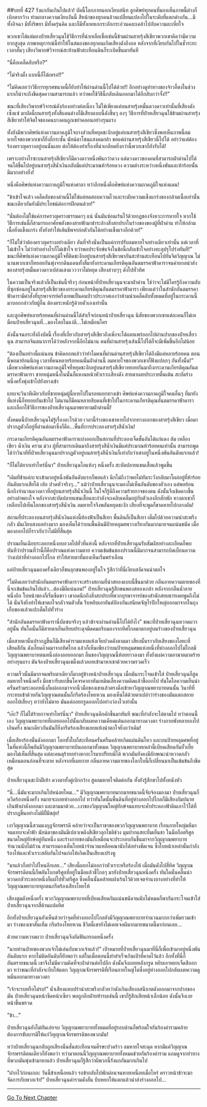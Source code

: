 ##บทที่ 427 รังแกกันเกินไปแล้ว!
บัดนี้โลกภายนอกเงียบสนิท ลูกศิษย์ทุกคนที่มองเห็นภาพนี้ต่างก็เบิกตากว้าง ท่ามกลางความเงียบงันนี้ สีหน้าของทุกคนล้วนเปลี่ยนแปลงไปในระดับที่แตกต่างกัน...มีทั้งอิจฉา มีทั้งริษยา มีทั้งครุ่นคิด และก็มีทั้งเหยเกกระอักกระอ่วนคละเคล้าไปกับความละเหี่ยใจ

พวกเขาได้แต่มองป๋ายเสี่ยวฉุนใช้วิธีการที่น่าเหลือเชื่อเช่นนี้ข้ามผ่านสายรุ้งสีเขียวพวกเขาคิดว่ามีความยากสูงสุด ภาพเหตุการณ์นี้ทำให้ในสมองของทุกคนเกิดเสียงดังอึงอล หลังจากที่เงียบกันไปในชั่วระยะเวลาสั้นๆ เสียงวิพากษ์วิจารณ์สะท้านฟ้าสะเทือนดินก็ระเบิดขึ้นมาทันที

“นี่คือเคล็ดลับหรือ?”

“ไม่จริงมั้ง แบบนี้ก็ได้เหรอ!!”

“ไม่คิดเลยว่าวิธีการทุเรศขนาดนี้ก็ยังทำให้ผ่านด่านนี้ไปได้ด้วย!! อีกอย่างดูท่าทางของจ้าวอี้ตงในช่วงแรกก็น่าจะถึงขีดสุดความสามารถแล้ว ทว่าพอใช้วิธีนี้กลับเดินออกมาได้อีกสิบกว่าจั้ง!!”

ขณะที่เสียงวิพากษ์วิจารณ์ดังก้องอย่างต่อเนื่อง ไม่ใช่เพียงแค่บนสายรุ้งหมื่นดวงดาวเท่านั้นที่เสียงดังเซ็งแซ่ มาบัดนี้บนสายรุ้งทั้งสี่แดนต่างก็มีเสียงแบบนี้ดังขึ้นๆ ลงๆ วิธีการที่ป๋ายเสี่ยวฉุนใช้ข้ามผ่านสายรุ้งสีเขียวทำให้จิตใจของคนบางคนถูกเขย่าคลอนอย่างรุนแรง

ทั้งยังมีพวกศิษย์แห่งความภาคภูมิใจบางส่วนที่หยุดชะงักอยู่แค่บนสายรุ้งสีเขียวซึ่งพอเห็นภาพนี้ลมหายใจของพวกเขาก็ยิ่งถี่กระชั้น นัยน์ตาโชนแสงคมกล้า ขอแค่ผ่านสายรุ้งสีเขียวนี่ไปได้ อย่าว่าแต่ต้องร้องครวญครางอยู่บนนั้นเลย ต่อให้ต้องทำเรื่องที่น่าเกลียดยิ่งกว่านี้พวกเขาก็ยังรับได้!

เพราะอย่างไรซะบนสายรุ้งสีเขียวก็มีดวงดาวหนึ่งพันกว่าดวง แต่ดวงดาวของคนที่สามารถฝ่าด่านไปได้จนได้ขึ้นไปอยู่บนสายรุ้งสีน้ำเงินกลับมีแค่ประมาณห้าร้อยดวง ความต่างระหว่างหนึ่งพันและห้าร้อยนั้นมีมากอย่างยิ่ง!

หนึ่งคือศิษย์แห่งความภาคภูมิใจแห่งศาลา ทว่าอีกหนึ่งคือศิษย์แห่งความภาคภูมิใจแห่งแดน!

“ข้าเข้าใจแล้ว เคล็ดลับของด่านนี้ไม่ใช่แค่ทดสอบความไวและระดับความแข็งแกร่งของกล้ามเนื้อเท่านั้น ขณะเดียวกันยังมีประโยชน์ต่อการฝึกตนด้วย!”

“นั่นต้องไม่ใช่แค่การครวญครางธรรมดาๆ แน่ นั่นมันซ่อนเร้นไว้ด้วยกฏของจังหวะการหายใจ หากใช้วิธีการเช่นนี้ก็สามารถอาศัยพลังของสายฟ้ามาชำระล้างสิ่งสกปรกในร่างของของผู้ที่ฝ่าด่าน ทำให้กล้ามเนื้อยิ่งแข็งแกร่ง ทั้งยังทำให้เส้นชีพจรก่อตัวกันได้อย่างแข็งแรงอีกด้วย!”

“ก็ไม่ใช่ว่าต้องครวญครางอย่างเดียว อันที่จริงนั่นเป็นแค่การปรับลมหายใจอย่างเดียวเท่านั้น แต่เวลาที่ไม่เข้าใจ ไม่ว่าทำอย่างไรก็ไม่เข้าใจ ทว่าพอประจักษ์แจ้งในข้อนี้กลับเข้าใจอย่างทะลุปรุโปร่งทันที!” ขณะที่ศิษย์แห่งความภาคภูมิใจที่ติดชะงักอยู่บนสายรุ้งสีเขียวพากันสะท้านสะเทือนไปยันจิตวิญญาณ ไม่นานพวกเขาก็ทยอยกันพุ่งจากดินแดนทั้งสี่มายังกระดานเกียรติคุณอันตมรรคาฟ้าดาราจนค่ายกลนำส่งของสายรุ้งหมื่นดวงดาวเปล่งแสงแวววาวไม่หยุด เสียงสวบๆๆ ดังไปทั่วทิศ

ในความเป็นจริงแล้วก็เป็นเช่นนี้จริงๆ ก่อนหน้าที่ป๋ายเสี่ยวฉุนจะมาฝ่าด่าน ใช่ว่าจะไม่มีใครรู้ถึงความลับที่ซุกซ่อนอยู่ในสายรุ้งสีเขียวของกระดานเกียรติคุณอันตมรรคาฟ้าดารา เพียงแต่ว่าในสำนักอันตมรรคาฟ้าดารามีคำสั่งที่บุรพาจารย์ครึ่งเทพเป็นคนป่าวประกาศเองว่าห้ามนำเคล็ดลับทั้งหมดที่อยู่ในกระดานนี้มาบอกกล่าวกับผู้อื่น ต้องตระหนักรู้ด้วยตัวเองเท่านั้น

และลูกศิษย์หลายร้อยคนที่ผ่านด่านนี้ได้สำเร็จก่อนหน้าป๋ายเสี่ยวฉุน นิสัยของพวกเขาแต่ละคนก็ไม่เหมือนป๋ายเสี่ยวฉุนที่...มองโลกในแง่ดี...ไม่เหมือนใคร

ดังนั้นจนกระทั่งถึงบัดนี้ เรื่องที่เกี่ยวกับสายรุ้งสีเขียวถึงเพิ่งจะได้เผยแพร่ออกไปผ่านปากของป๋ายเสี่ยวฉุน สามารถจินตนาการได้ว่าหลังจากนี้อีกไม่นาน คนที่ผ่านสายรุ้งเส้นนี้ไปได้ก็จะมีเพิ่มขึ้นอีกไม่น้อย

“ต้องเป็นอย่างนี้แน่นอน ข้าคิดออกแล้วว่าทำไมคนที่ผ่านด่านสายรุ้งสีเขียวได้ถึงมีแค่หลายร้อยคน ตอนนี้พอมาย้อนนึกดู เวลาที่คนหลายร้อยคนนั้นฝ่าด่านนี้ ลมหายใจของพวกเขาก็ฟังแปลกๆ กันทั้งนั้น!” เมื่อพวกศิษย์แห่งความภาคภูมิใจที่หยุดชะงักอยู่บนสายรุ้งสีเขียวทยอยกันมาถึงกระดานเกียรติคุณอันตมรรคาฟ้าดารา ชายหนุ่มหนึ่งในนั้นก็แหงนหน้าหัวเราะเสียงดัง สายตาเผยประกายตื่นเต้น สะบัดร่างหนึ่งครั้งพุ่งเข้าไปยังทางเข้า

แทบจะวินาทีเดียวกับที่ชายหนุ่มผู้นี้หายไปในรอยแยกทางเข้า ศิษย์แห่งความภาคภูมิใจคนอื่นๆ ที่มายังที่แห่งนี้ก็ทยอยกันเข้าไป ไม่นานก็มีคนหลายสิบคนที่เข้าไปในกระดานเกียรติคุณอันตมรรคาฟ้าดาราและเลือกใช้วิธีการของป๋ายเสี่ยวฉุนมาพยายามฝ่าด่านนี้!

ทั้งหมดนี้ป๋ายเสี่ยวฉุนไม่รู้เรื่องอะไรด้วย เวลานี้ร่างของเขาหายไปจากทางออกของสายรุ้งสีเขียว เมื่อมาปรากฏตัวก็อยู่ที่ด่านต่อมาซึ่งก็คือ...พื้นที่การประลองสายรุ้งสีน้ำเงิน!

กระดานเกียรติคุณอันตมรรคาฟ้าดาราแบ่งออกเป็นสถานที่ประลองเจ็ดชั้นอันได้แก่แดง ส้ม เหลือง เขียว น้ำเงิน คราม ม่วง ผู้ที่สามารถเดินมาถึงสายรุ้งสีน้ำเงินมีแค่ประมาณห้าร้อยคนเท่านั้น สามารถพูดได้ว่าวินาทีที่ป๋ายเสี่ยวฉุนมาปรากฏตัวอยู่บนสายรุ้งสีน้ำเงินก็เท่ากับว่าเขาอยู่ในหนึ่งพันอันดับแรกแล้ว!

“ก็ไม่ได้ยากเท่าไหร่นี่นา” ป๋ายเสี่ยวฉุนไอแห้งๆ หนึ่งครั้ง สะบัดปลายแขนเสื้อแล้วพูดขึ้น

“เดิมทีข้าแค่กะจะเข้ามาอยู่หนึ่งพันอันดับแรกก็พอแล้ว นึกไม่ถึงว่าพอไม่ทันระวังกลับมาโผล่อยู่ที่ห้าร้อยอันดับแรกเสียได้ เฮ้อ ปวดหัวจริงๆ...” แม้ว่าป๋ายเสี่ยวฉุนจะมองไม่เห็นอันดับของตัวเอง แต่พอย้อนนึกถึงจำนวนดวงดาวที่อยู่บนสายรุ้งสีน้ำเงินนี้ ในใจก็รู้ดีถึงความร้ายกาจของตน ดังนั้นจึงเชิดคางขึ้นอย่างลำพองใจ หลังจากสะบัดปลายแขนเสื้อและกำลังจะเคลิบเคลิ้มอยู่กับตัวเองอีกสักพัก หางตาเขาก็เหลือบไปเห็นโลกของสายรุ้งสีน้ำเงิน ลมหายใจจึงพลันหยุดชะงัก เสียงที่จะพูดก็ขาดหายไปกลางคัน!

สถานที่ประลองบนสายรุ้งสีน้ำเงินแห่งนี้ท้องฟ้าเป็นสีเทา พื้นดินก็เป็นสีเทา เต็มไปด้วยความน่าสะพรึงกลัว มันเงียบสงบอย่างมาก มองเห็นได้ว่าบนพื้นดินมีป้ายหลุมศพวางเรียงกันมากมายจนแน่นขนัด เมื่อมองออกไปก็ราวกับว่าไม่มีที่สิ้นสุด

ปราณเย็นเฉียบระลอกหนึ่งอบอวลไปทั่วที่แห่งนี้ หลังจากที่ป๋ายเสี่ยวฉุนรับสัมผัสอย่างละเอียดก็พบทันทีว่าปราณที่ว่านี้ก็คือปราณแห่งความตาย ความเข้มข้นของปราณนี้มีมากจนสามารถบิดเบือนความว่างเปล่าที่ห่างออกไปไกล ทำให้สายตาที่มองเห็นเริ่มพร่าเลือน

แค่ป๋ายเสี่ยวฉุนมองครั้งเดียวก็ขนลุกขนพองอยู่ในใจ รู้สึกว่าที่นี่เงียบสงัดจนน่าตกใจ

“ไม่คิดเลยว่าสำนักอันตมรรคาฟ้าดาราจะสร้างสถานที่น่าสยองแบบนี้ขึ้นมาด้วย กลิ่นอายความตายของที่นี่จะเข้มข้นเกินไปแล้ว...ต้องมีผีแน่นอน!” ป๋ายเสี่ยวฉุนรู้สึกขนพองสยองเกล้า หลังจากกลืนน้ำลายหนึ่งอึก ใบหน้าของก็เริ่มซีดขาว เขาอดนึกถึงสิ่งสกปรกที่พวกบุรพาจารย์ของสำนักสยบธารเคยพูดถึงไม่ได้ นั่นจึงยิ่งทำให้เขาตกใจกลัวจนตัวสั่น รีบหยิบเอายันต์ป้องกันเสนียดจัญไรปึกใหญ่ออกมาจากในถุงเก็บของแล้วแปะเต็มไปทั่วร่าง

“สำนักอันตมรรคาฟ้าดารานี่บัดซบจริงๆ แล้วข้าจะผ่านด่านนี้ไปได้ยังไง” ขณะที่ป๋ายเสี่ยวฉุนหวาดผวาอยู่นั้น ทันใดนั้นก็มีสายตาเย็นเยียบประดุจมีดคมกริบมองจากทิศไกลมาตกอยู่บนร่างของป๋ายเสี่ยวฉุน

เมื่อสายตานั้นปรากฏขึ้นก็มีเสียงคำรามแหบแห้งเจ็บปวดดังตามมา เสียงนั้นราวกับเสียงของโลหะที่เสียดสีกัน ดังเอี๊ยดอ๊าดมาจากทิศไกล แล้วก็เห็นเพียงว่าบนป้ายหลุมศพแห่งหนึ่งที่ห่างออกไปไม่ไกลมีวิญญาณพยาบาทตนหนึ่งล่องลอยออกมา ลิ้นของวิญญาณนี้ห้อยยาวลงมา ทั้งยังแผ่ความอาฆาตมาดร้ายอย่างรุนแรง มันจ้องป๋ายเสี่ยวฉุนเขม็งแล้วลอยเข้ามาหาเขาด้วยความรวดเร็ว

ความเร็วนั้นมีมากจนพริบตาเดียวก็มาอยู่ข้างหน้าป๋ายเสี่ยวฉุน เมื่อมันกระโจนเข้าใส่ ป๋ายเสี่ยวฉุนก็สูดลมหายใจหนึ่งครั้ง มือขวารีบยกขึ้นโคจรคาถาหันเหมินเลี้ยงความคิดแล้วชี้ออกไป ทันใดไอความเย็นน่าครั่นคร้ามระลอกหนึ่งก็แผ่ออกมาจากนิ้วมือของเขาแล้วตรงดิ่งเข้าหาวิญญาณพยาบาทตนนั้น วินาทีที่กระทบเข้าด้วยกันวิญญาณตนนั้นก็กรีดร้องโหยหวน มองเห็นได้ด้วยตาเปล่าว่าร่างของมันแตกสลายออกไปเสี่ยงๆ ทว่ายังไม่ตาย มันแค่ถอยกรูดออกไปอย่างว่องไวเท่านั้น

“เอ๊ะ? ก็ไม่ได้ร้ายกาจเท่าไหร่นี่นา” ป๋ายเสี่ยวฉุนคึกคักขึ้นมาทันที ขณะที่กำลังจะไล่ตามไป ทว่าตอนนี้เอง วิญญาณพยาบาทที่ถอยออกไปนั้นกลับเผยความเคียดแค้นออกมาทางดวงตา ร่างกายพังทลายลงไปเกินครึ่ง ขณะเดียวกันมันก็ยิ่งกรีดร้องเสียงแหบแห้งน่าตกใจยิ่งกว่าเดิม!

เมื่อเสียงร้องนั้นดังออกมา โลกทั้งใบก็สะเทือนครั่นครืนคล้ายเกิดแผ่นดินไหว และบนป้ายหลุมศพที่อยู่ในที่แห่งนี้ก็พลันมีวิญญาณพยาบาทบินออกมาทั้งหมด วิญญาณพยาบาทเหล่านี้เบียดเสียดกันยั้วเยี้ย มองไม่เห็นที่สิ้นสุด แต่ละคนดุร้ายอย่างหาอะไรมาเปรียบมิได้ พวกมันยังคงมีลักษณะน่าหวาดกลัวเหมือนตอนก่อนที่จะตาย หลังจากที่เผยกาย กลิ่นอายความตายของโลกใบนี้ก็เปลี่ยนมาเป็นเข้มข้นถึงขีดสุด

ป๋ายเสี่ยวฉุนชะงักฝีเท้า ดวงตาทั้งคู่เบิกกว้าง สูดลมหายใจติดต่อกัน ทั้งยังรู้สึกชาไปทั้งหนังหัว

“นี่...นี่มันจะมากเกินไปหน่อยไหม...” มีวิญญาณพยาบาทมากมายขนาดนี้จับจ้องมองมา ป๋ายเสี่ยวฉุนก็หวีดร้องหนึ่งครั้ง หมายจะถอยห่างออกไป ทว่าทันใดนั้นพื้นดินที่อยู่ห่างออกไปไกลก็มีเสียงกัมปนาทเกินฟ้าผ่าดังออกมา และตามมาด้วย...เงาของวิญญาณใหญ่ยักษ์จนแทบจะค้ำประคองฟ้าดินเอาไว้ได้ที่ปรากฏขึ้นอย่างไม่มีปี่มีขลุ่ย!

เงาวิญญาณนี้สวมมงกุฎจักรพรรดิ คล้ายว่าจะเป็นราชาของพวกวิญญาณพยาบาท เรือนกายใหญ่มหึมาจนแทบจะค้ำฟ้า นัยน์ตาของมันมีเปลวเพลิงสีเขียวลุกโชติช่วง มุมปากแสยะยิ้มเย็นชา ในมือถือตรีศูลขนาดใหญ่ยักษ์อยู่อันหนึ่ง และร่างกายของมันก็เหมือนจะประกอบกันขึ้นมาจากวิญญาณพยาบาทจำนวนนับไม่ถ้วน สามารถมองเห็นใบหน้าจำนวนเหลือคณานับได้อย่างชัดเจน ซึ่งใบหน้าเหล่านั้นกำลังร้องไห้และหัวเราะสลับกันไปจนก่อให้เกิดเป็นเสียงแปร่งหู

“มาแล้วก็อย่าไปไหนอีกเลย...” เสียงนี้แยกไม่ออกว่าหัวเราะหรือร้องไห้ เมื่อมันดังไปสี่ทิศ วิญญาณจักรพรรดิตนนี้ก็พลันโบกตรีศูลที่อยู่ในมือแล้วชี้ไกลๆ มายังป๋ายเสี่ยวฉุนหนึ่งครั้ง ทันใดนั้นคลื่นน่าหวาดกลัวระลอกหนึ่งก็แผ่ไปทั่วตรีศูล ซึ่งคลื่นนั้นคล้ายแฝงเร้นไว้ด้วยเจตจำนงบางอย่างที่ทำให้วิญญาณพยาบาททุกตนกรีดร้องเสียงโหยไห้

เสียงตูมดังหนึ่งครั้ง พวกวิญญาณพยาบาทที่เบียดเสียดกันแน่นขนัดจนนับไม่หมดก็พากันกระโจนเข้าใส่ป๋ายเสี่ยวฉุนจากสี่ด้านแปดทิศ

อีกทั้งป๋ายเสี่ยวฉุนยังเห็นด้วยว่าจุดที่ห่างออกไปไกลยังมีวิญญาณพยาบาทจำนวนมากกว่าเพิ่มรวมเข้ามา ร่างของเขาสั่นเทิ้ม กรีดร้องโหยหวน ชีวิตนี้เขายังไม่เคยเจอผีมากมายขนาดนี้มาก่อนเลย...

ด้วยความหวาดผวา ป๋ายเสี่ยวฉุนจึงกัดฟันกรอดหนึ่งครั้ง

“นายท่านป๋ายของพวกเจ้าไม่เล่นกับพวกเจ้าแล้ว!” เป้าหมายที่ป๋ายเสี่ยวฉุนมาที่นี่ก็เพื่อเข้ามาอยู่หนึ่งพันอันดับแรก หากไม่ติดอันดับก็ยังพอว่า แต่ในเมื่อตอนนี้ทำสำเร็จเกินเป้าที่คาดไว้แล้ว อีกทั้งที่นี่ก็อันตรายขนาดนี้ เขาจึงไม่มีความคิดที่จะฝ่าด่านต่อไปอีก ดังนั้นจึงถอยหลังกรูด หยิบเอาหยกเจ็ดสีออกมา ทว่าขณะที่กำลังจะบีบให้แตก วิญญาณจักรพรรดิที่เรือนกายใหญ่โตซึ่งอยู่ห่างออกไปกลับเผยความดูหมิ่นออกมาทางดวงตา

“เจ้าจะรบหรือไม่รบ!” น้ำเสียงแหบปร่าน่าสะพรึงกลัวทว่าดังเกินเสียงอสนีบาตดังออกมาจากปากของมัน ป๋ายเสี่ยวฉุนหน้าซีดหน้าเซียว พอถูกอีกฝ่ายท้ารบเช่นนี้ เขาก็รู้สึกเสียหน้าเล็กน้อย ดังนั้นจึงเงยหน้าขึ้นพรวด

“ข้า...”

ป๋ายเสี่ยวฉุนยังไม่ทันเอ่ยจบ วิญญาณพยาบาททั้งหมดที่อยู่รอบด้านก็พร้อมใจกันร้องคำรามคล้ายต้องการขับบารมีให้แก่วิญญาณจักรพรรดิของพวกมัน!

ทว่าป๋ายเสี่ยวฉุนกลับถูกเสียงนั่นสั่นสะเทือนจนศีรษะปวดร้าว ลมหายใจสะดุด หากมีแค่วิญญาณจักรพรรดิตนเดียวก็ยังพอว่า ทว่ามาตอนนี้วิญญาณพยาบาททั้งหมดช่วยกันร้องคำราม แถมดูจากท่าทางที่พวกมันพุ่งเข้ามาหาแล้ว ป๋ายเสี่ยวฉุนก็รู้สึกว่าผีพวกนี้รังแกกันมากเกินไป

“ฝากไว้ก่อนเถอะ วันนี้ข้าเหนื่อยแล้ว รอข้ากลับไปพักผ่อนจนหายเหนื่อยเมื่อไหร่ คราวหน้าข้าจะมาจัดการกับพวกเจ้า!” ป๋ายเสี่ยวฉุนคำรามดังลั่น บีบหยกให้แตกแล้วนำส่งร่างออกไป...

------


[Go To Next Chapter]( ./50.md)